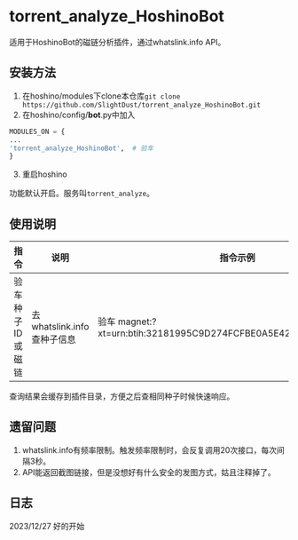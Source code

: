 # torrent_analyze_HoshinoBot

适用于HoshinoBot的磁链分析插件，通过whatslink.info API。

## 安装方法
1. 在hoshino/modules下clone本仓库`git clone https://github.com/SlightDust/torrent_analyze_HoshinoBot.git`
2. 在hoshino/config/__bot__.py中加入

```python
MODULES_ON = {
...
'torrent_analyze_HoshinoBot',  # 验车
}
```
3. 重启hoshino

功能默认开启。服务叫`torrent_analyze`。

## 使用说明
|指令|说明|指令示例|
|----|----|----|
| 验车 种子ID或磁链 | 去whatslink.info查种子信息 | 验车 magnet:?xt=urn:btih:32181995C9D274FCFBE0A5E427F047210E82A53D |

查询结果会缓存到插件目录，方便之后查相同种子时候快速响应。

## 遗留问题
1. whatslink.info有频率限制。触发频率限制时，会反复调用20次接口，每次间隔3秒。
2. API能返回截图链接，但是没想好有什么安全的发图方式，姑且注释掉了。

## 日志
2023/12/27 好的开始
